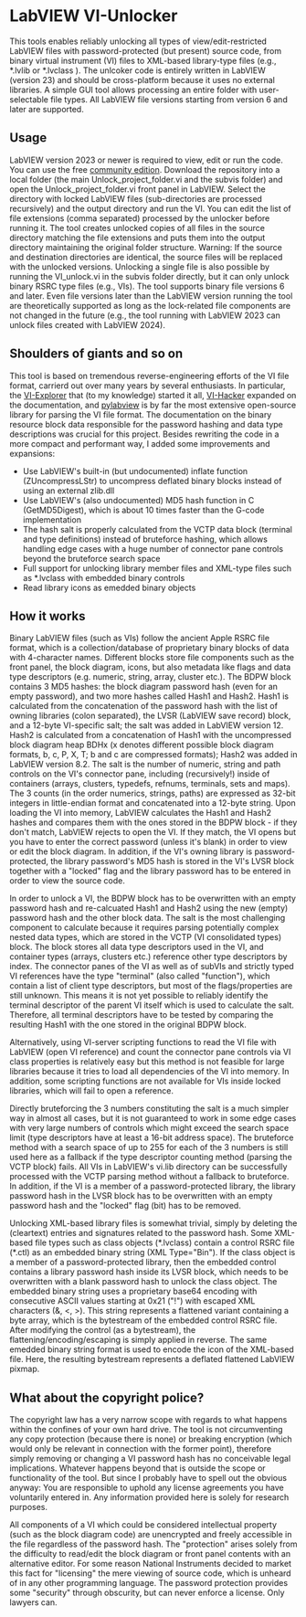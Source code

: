 # LabVIEW VI-Unlocker

This tools enables reliably unlocking all types of view/edit-restricted LabVIEW files with password-protected (but present) source code, from binary virtual instrument (VI) files to XML-based library-type files (e.g., \*.lvlib or \*.lvclass ). The unlcoker code is entirely written in LabVIEW (version 23) and should be cross-platform because it uses no external libraries. A simple GUI tool allows processing an entire folder with user-selectable file types. All LabVIEW file versions starting from version 6 and later are supported.

## Usage

LabVIEW version 2023 or newer is required to view, edit or run the code. You can use the free [community edition](https://www.ni.com/en/support/downloads/software-products/download.labview-community.html). Download the repository into a local folder (the main Unlock_project_folder.vi and the subvis folder) and open the Unlock_project_folder.vi front panel in LabVIEW. Select the directory with locked LabVIEW files (sub-directories are processed recursively) and the output directory and run the VI. You can edit the list of file extensions (comma separated) processed by the unlocker before running it. The tool creates unlocked copies of all files in the source directory matching the file extensions and puts them into the output directory maintaining the original folder structure. Warning: If the source and destination directories are identical, the source files will be replaced with the unlocked versions. Unlocking a single file is also possible by running the VI_unlock.vi in the subvis folder directly, but it can only unlock binary RSRC type files (e.g., VIs). The tool supports binary file versions 6 and later. Even file versions later than the LabVIEW version running the tool are theoretically supported as long as the lock-related file components are not changed in the future (e.g., the tool running with LabVIEW 2023 can unlock files created with LabVIEW 2024).

## Shoulders of giants and so on

This tool is based on tremendous reverse-engineering efforts of the VI file format, carrierd out over many years by several enthusiasts. In particular, the [VI-Explorer](https://github.com/tomsoftware/VI-Explorer/tree/master) that (to my knowledge) started it all, [VI-Hacker](https://github.com/rcpacini/LabVIEW-VI-Hacker) expanded on the documentation, and [pylabview](https://github.com/mefistotelis/pylabview) is by far the most extensive open-source library for parsing the VI file format. The documentation on the binary resource block data responsible for the password hashing and data type descriptions was crucial for this project. Besides rewriting the code in a more compact and performant way, I added some improvements and expansions:
- Use LabVIEW's built-in (but undocumented) inflate function (ZUncompressLStr) to uncompress deflated binary blocks instead of using an external zlib.dll
- Use LabVIEW's (also undocumented) MD5 hash function in C (GetMD5Digest), which is about 10 times faster than the G-code implementation
- The hash salt is properly calculated from the VCTP data block (terminal and type definitions) instead of bruteforce hashing, which allows handling edge cases with a huge number of connector pane controls beyond the bruteforce search space
- Full support for unlocking library member files and XML-type files such as *.lvclass with embedded binary controls
- Read library icons as emedded binary objects

## How it works

Binary LabVIEW files (such as VIs) follow the ancient Apple RSRC file format, which is a collection/database of proprietary binary blocks of data with 4-character names. Different blocks store file components such as the front panel, the block diagram, icons, but also metadata like flags and data type descriptors (e.g. numeric, string, array, cluster etc.). The BDPW block contains 3 MD5 hashes: the block diagram password hash (even for an empty password), and two more hashes called Hash1 and Hash2. Hash1 is calculated from the concatenation of the password hash with the list of owning libraries (colon separated), the LVSR (LabVIEW save record) block, and a 12-byte VI-specific salt; the salt was added in LabVIEW version 12. Hash2 is calculated from a concatenation of Hash1 with the uncompressed block diagram heap BDHx (x denotes different possible block diagram formats, b, c, P, X, T; b and c are compressed formats); Hash2 was added in LabVIEW version 8.2. The salt is the number of numeric, string and path controls on the VI's connector pane, including (recursively!) inside of containers (arrays, clusters, typedefs, refnums, terminals, sets and maps). The 3 counts (in the order numerics, strings, paths) are expressed as 32-bit integers in little-endian format and concatenated into a 12-byte string. Upon loading the VI into memory, LabVIEW calculates the Hash1 and Hash2 hashes and compares them with the ones stored in the BDPW block - if they don't match, LabVIEW rejects to open the VI. If they match, the VI opens but you have to enter the correct password (unless it's blank) in order to view or edit the block diagram. In addition, if the VI's owning library is password-protected, the library password's MD5 hash is stored in the VI's LVSR block together with a "locked" flag and the library password has to be entered in order to view the source code.

In order to unlock a VI, the BDPW block has to be overwritten with an empty password hash and re-calcuated Hash1 and Hash2 using the new (empty) password hash and the other block data. The salt is the most challenging component to calculate because it requires parsing potentially complex nested data types, which are stored in the VCTP (VI consolidated types) block. The block stores all data type descriptors used in the VI, and container types (arrays, clusters etc.) reference other type descriptors by index. The connector panes of the VI as well as of subVIs and strictly typed VI references have the type "terminal" (also called "function"), which contain a list of client type descriptors, but most of the flags/properties are still unknown. This means it is not yet possible to reliably identify the terminal descriptor of the parent VI itself which is used to calculate the salt. Therefore, all terminal descriptors have to be tested by comparing the resulting Hash1 with the one stored in the original BDPW block.

Alternatively, using VI-server scripting functions to read the VI file with LabVIEW (open VI reference) and count the connector pane controls via VI class properties is relatively easy but this method is not feasible for large libraries because it tries to load all dependencies of the VI into memory. In addition, some scripting functions are not available for VIs inside locked libraries, which will fail to open a reference.

Directly bruteforcing the 3 numbers constituting the salt is a much simpler way in almost all cases, but it is not guaranteed to work in some edge cases with very large numbers of controls which might exceed the search space limit (type descriptors have at least a 16-bit address space). The bruteforce method with a search space of up to 255 for each of the 3 numbers is still used here as a fallback if the type descriptor counting method (parsing the VCTP block) fails. All VIs in LabVIEW's vi.lib directory can be successfully processed with the VCTP parsing method without a fallback to bruteforce. In addition, if the VI is a member of a password-protected library, the library password hash in the LVSR block has to be overwritten with an empty password hash and the "locked" flag (bit) has to be removed.

Unlocking XML-based library files is somewhat trivial, simply by deleting the (cleartext) entries and signatures related to the password hash. Some XML-based file types such as class objects (\*.lvclass) contain a control RSRC file (\*.ctl) as an embedded binary string (XML Type="Bin"). If the class object is a member of a password-protected library, then the embedded control contains a library password hash inside its LVSR block, which needs to be overwritten with a blank password hash to unlock the class object. The embedded binary string uses a proprietary base64 encoding with consecutive ASCII values starting at 0x21 ("!") with escaped XML characters (&, <, >). This string represents a flattened variant containing a byte array, which is the bytestream of the embedded control RSRC file. After modifying the control (as a bytestream), the flattening/encoding/escaping is simply applied in reverse. The same emedded binary string format is used to encode the icon of the XML-based file. Here, the resulting bytestream represents a deflated flattened LabVIEW pixmap.

## What about the copyright police?

The copyright law has a very narrow scope with regards to what happens within the confines of your own hard drive. The tool is not circumventing any copy protection (because there is none) or breaking encryption (which would only be relevant in connection with the former point), therefore simply removing or changing a VI password hash has no conceivable legal implications. Whatever happens beyond that is outside the scope or functionality of the tool. But since I probably have to spell out the obvious anyway: You are responsible to uphold any license agreements you have voluntarily entered in. Any information provided here is solely for research purposes.

All components of a VI which could be considered intellectual property (such as the block diagram code) are unencrypted and freely accessible in the file regardless of the password hash. The "protection" arises solely from the difficulty to read/edit the block diagram or front panel contents with an alternative editor. For some reason National Instruments decided to market this fact for "licensing" the mere viewing of source code, which is unheard of in any other programming language. The password protection provides some "security" through obscurity, but can never enforce a license. Only lawyers can.

